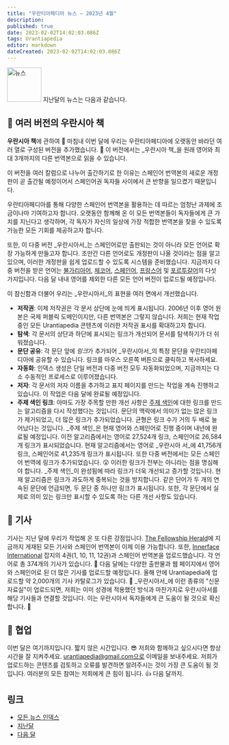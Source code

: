 ```yaml
---
title: "우란티아페디아 뉴스 — 2023년 4월"
description: 
published: true
date: 2023-02-02T14:02:03.086Z
tags: Urantiapedia
editor: markdown
dateCreated: 2023-02-02T14:02:03.086Z
---
```


<img src="/_assets/svg/icon-news.svg" alt="뉴스" style="width: 80px;"> 지난달의 뉴스는 다음과 같습니다.

## :blue_book: 여러 버전의 우란시아 책

**우란시아 책**에 관하여 :blue_book: 마침내 이번 달에 우리는 우란티아페디아에 오랫동안 바라던 여러 열로 구성된 버전을 추가했습니다. :clap: 이 버전에서는 _우란시아 책_을 원래 영어와 최대 3개까지의 다른 번역본으로 읽을 수 있습니다.

이 버전을 여러 칼럼으로 나누어 출간하기로 한 이유는 스페인어 번역본의 새로운 개정판이 곧 출간될 예정이어서 스페인어권 독자들 사이에서 큰 반향을 일으켰기 때문입니다.

우란티아페디아를 통해 다양한 스페인어 번역본을 활용하는 데 따르는 엄청난 과제에 조금이나마 기여하고자 합니다. 오랫동안 함께해 온 이 모든 번역본들이 독자들에게 큰 가치를 지닌다고 생각하며, 각 독자가 자신의 일상에 가장 적합한 번역본을 찾을 수 있도록 가능한 모든 기회를 제공하고자 합니다.

또한, 이 다중 버전 _우란시아서_는 스페인어로만 출판되는 것이 아니라 모든 언어로 확장 가능하게 만들고자 합니다. 조만간 다른 언어로도 개정판이 나올 것이라는 점을 알고 있으며, 이러한 개정판을 쉽게 업로드할 수 있도록 시스템을 준비했습니다. 지금까지 다중 버전을 받은 언어는 [불가리아어](/bg/The_Urantia_Book_Multiple/Index), [체코어](/cs/The_Urantia_Book_Multiple/Index), [스페인어](/es/The_Urantia_Book_Multiple/Index), [프랑스어](/fr/The_Urantia_Book_Multiple/Index) 및 [포르투갈어](/pt/The_Urantia_Book_Multiple/Index)의 다섯 가지입니다. 다음 달 내내 영어를 제외한 다른 모든 언어 버전이 업로드될 예정입니다.

이 참신함과 더불어 우리는 _우란시아서_의 표현을 여러 면에서 개선했습니다.
- **저작권**: 이제 저작권은 각 문서 상단에 눈에 띄게 표시됩니다. 2006년 이후 영어 원본은 국제 퍼블릭 도메인이지만, 다른 번역본은 그렇지 않습니다. 저희는 현재 작업 중인 모든 Urantiapedia 콘텐츠에 이러한 저작권 표시를 확대하고자 합니다.
- **탐색**: 각 문서의 상단과 하단에 표시되는 링크가 개선되어 문서를 탐색하기가 더 쉬워졌습니다.
- **문단 공유**: 각 문단 앞에 *링크*가 추가되어 _우란시아서_의 특정 문단을 우란티아페디아에 공유할 수 있습니다. 링크를 마우스 오른쪽 버튼으로 클릭하고 복사하세요.
- **자동화**: 인덱스 생성은 단일 버전과 다중 버전 모두 자동화되었으며, 지금까지는 다소 수동적인 프로세스로 이루어졌습니다.
- **저자**: 각 문서의 저자 이름을 추가하고 표지 페이지를 만드는 작업을 계속 진행하고 있습니다. 이 작업은 다음 달에 완료될 예정입니다.
- **주제 색인 링크**: 아마도 가장 주목할 만한 개선 사항은 [주제 색인](/ko/index/topics)에 대한 링크를 만드는 알고리즘을 다시 작성했다는 것입니다. 문단의 맥락에서 의미가 없는 많은 링크가 제거되었고, 더 많은 링크가 추가되었습니다. 균형은 링크 수가 거의 두 배로 늘어났다는 것입니다. _주제 색인_은 현재 영어와 스페인어로 진행 중이며 내년에 완료될 예정입니다. 이전 알고리즘에서는 영어로 27,524개 링크, 스페인어로 26,584개 링크가 표시되었습니다. 현재 알고리즘에서는 영어로 _우란시아 서_에 41,756개 링크, 스페인어로 41,235개 링크가 표시됩니다. 또한 다중 버전에서는 모든 스페인어 번역에 링크가 추가되었습니다. :astonished: 이러한 링크가 전부는 아니라는 점을 명심해야 합니다. _주제 색인_이 완성됨에 따라 링크가 더욱 개선되고 증가할 것입니다. 현재 알고리즘은 링크가 과도하게 중복되는 것을 방지합니다. 같은 단어가 두 개의 연속된 문단에 언급되면, 두 문단 중 하나만 링크가 표시됩니다. 또한, 각 문단에서 실제로 의미 있는 링크만 표시할 수 있도록 하는 다른 개선 사항도 있습니다.

## :page_with_curl: 기사

기사는 지난 달에 우리가 작업해 온 또 다른 강점입니다. [The Fellowship Herald](/en/index/articles_herald)에 지금까지 게재된 모든 기사와 스페인어 번역본이 이제 이용 가능합니다. 또한, [Innerface International](/en/index/articles_innerface) 잡지의 4권(1, 10, 11, 12권)과 스페인어 번역본을 업로드했습니다. 각 언어로 총 374개의 기사가 있습니다. :clap: 다음 달에는 다양한 출판물과 웹 페이지에서 영어와 스페인어로 된 더 많은 기사를 업로드할 예정입니다. 올해 안에 Urantiapedia에 업로드할 약 2,000개의 기사 카탈로그가 있습니다. :pray: _우란시아서_에 이런 종류의 "신문 자료실"이 업로드되면, 저희는 이미 성경에 적용했던 방식과 마찬가지로 우란시아서를 해당 기사들과 연결할 것입니다. 이는 우란시아서 독자들에게 큰 도움이 될 것으로 확신합니다. :blue_heart:

## :blue_heart: 협업

이번 달은 여기까지입니다. 짧지 않은 시간입니다. :sunglasses: 저희와 함께하고 싶으시다면 항상 시간을 잘 지켜주세요. urantiapedia@gmail.com으로 이메일을 보내주세요. 저희가 업로드하는 콘텐츠를 검토하고 오류를 발견하면 알려주시는 것이 가장 큰 도움이 될 것입니다. 여러분의 모든 참여는 저희에게 큰 힘이 됩니다. :+1: 다음 달까지.

## 링크

- [모든 뉴스 인덱스](/ko/news)
- [지난달](/ko/news/2023/03)
- [다음 달](/ko/news/2023/05)
